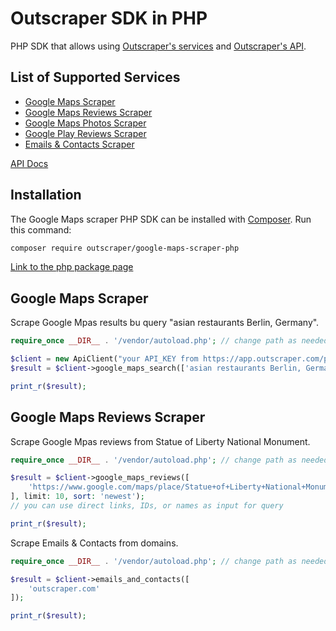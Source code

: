 # Outscraper SDK in PHP

PHP SDK that allows using [Outscraper's services](https://outscraper.com/services/) and [Outscraper's API](https://app.outscraper.com/api-docs).

## List of Supported Services
- [Google Maps Scraper](https://outscraper.com/google-maps-scraper/)
- [Google Maps Reviews Scraper](https://outscraper.com/google-maps-reviews-scraper/)
- [Google Maps Photos Scraper](https://outscraper.com/google-maps-photos-scraper/)
- [Google Play Reviews Scraper](https://outscraper.com/google-maps-photos-scraper/)
- [Emails & Contacts Scraper](https://outscraper.com/emails-scraper/)

[API Docs](https://app.outscraper.com/api-docs)

## Installation

The Google Maps scraper PHP SDK can be installed with [Composer](https://getcomposer.org/). Run this command:

```sh
composer require outscraper/google-maps-scraper-php 
```

[Link to the php package page](https://packagist.org/packages/outscraper/google-maps-scraper-php)

## Google Maps Scraper

Scrape Google Mpas results bu query "asian restaurants Berlin, Germany".

```php
require_once __DIR__ . '/vendor/autoload.php'; // change path as needed

$client = new ApiClient("your API_KEY from https://app.outscraper.com/profile");
$result = $client->google_maps_search(['asian restaurants Berlin, Germany'], 'en', 'DE');

print_r($result);
```

## Google Maps Reviews Scraper

Scrape Google Mpas reviews from Statue of Liberty National Monument.
```php
require_once __DIR__ . '/vendor/autoload.php'; // change path as needed

$result = $client->google_maps_reviews([
    'https://www.google.com/maps/place/Statue+of+Liberty+National+Monument/@40.6892494,-74.0466891,17z/data=!3m1!4b1!4m5!3m4!1s0x89c25090129c363d:0x40c6a5770d25022b!8m2!3d40.6892494!4d-74.0445004'
], limit: 10, sort: 'newest');
// you can use direct links, IDs, or names as input for query

print_r($result);
```

Scrape Emails & Contacts from domains.
```php
require_once __DIR__ . '/vendor/autoload.php'; // change path as needed

$result = $client->emails_and_contacts([
    'outscraper.com'
]);

print_r($result);
```
